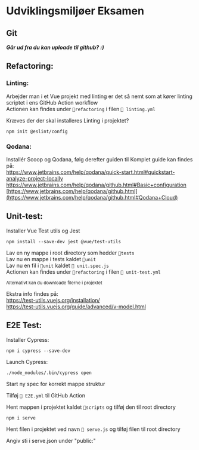 # Udviklingsmiljøer Eksamen
## Git
***Går ud fra du kan uploade til github? :)***

## Refactoring:
### Linting:
Arbejder man i et Vue projekt med linting er det så nemt som at kører linting scriptet i ens GitHub Action workflow <br>
Actionen kan findes under `📁refactoring` i filen `📄 linting.yml`

Kræves der der skal installeres Linting i projektet?
```
npm init @eslint/config
```
### Qodana:
Installér Scoop og Qodana, følg derefter guiden til 
Komplet guide kan findes på: <br>
https://www.jetbrains.com/help/qodana/quick-start.html#quickstart-analyze-project-locally
https://www.jetbrains.com/help/qodana/github.html#Basic+configuration
[https://www.jetbrains.com/help/qodana/github.html](https://www.jetbrains.com/help/qodana/github.html#Qodana+Cloud)

## Unit-test:
Installer Vue Test utils og Jest <br>
```
npm install --save-dev jest @vue/test-utils
```
Lav en ny mappe i root directory som hedder `📁tests` <br>
Lav nu en mappe i tests kaldet `📁unit` <br>
Lav nu en fil i `📁unit` kaldet `📄 unit.spec.js` <br>
Actionen kan findes under `📁refactoring` i filen `📄 unit-test.yml`

<sub>Alternativt kan du downloade filerne i projektet</sub>

Ekstra info findes på: <br>
https://test-utils.vuejs.org/installation/ <br>
https://test-utils.vuejs.org/guide/advanced/v-model.html 

## E2E Test:
Installer Cypress:
```
npm i cypress --save-dev
```
Launch Cypress:
```
./node_modules/.bin/cypress open
```
Start ny spec for korrekt mappe struktur

Tilføj `📄 E2E.yml` til GitHub Action

Hent mappen i projektet kaldet `📁scripts` og tilføj den til root directory
```
npm i serve
```
Hent filen i projektet ved navn `📄 serve.js` og tilføj filen til root directory

Angiv sti i serve.json under "public:"
